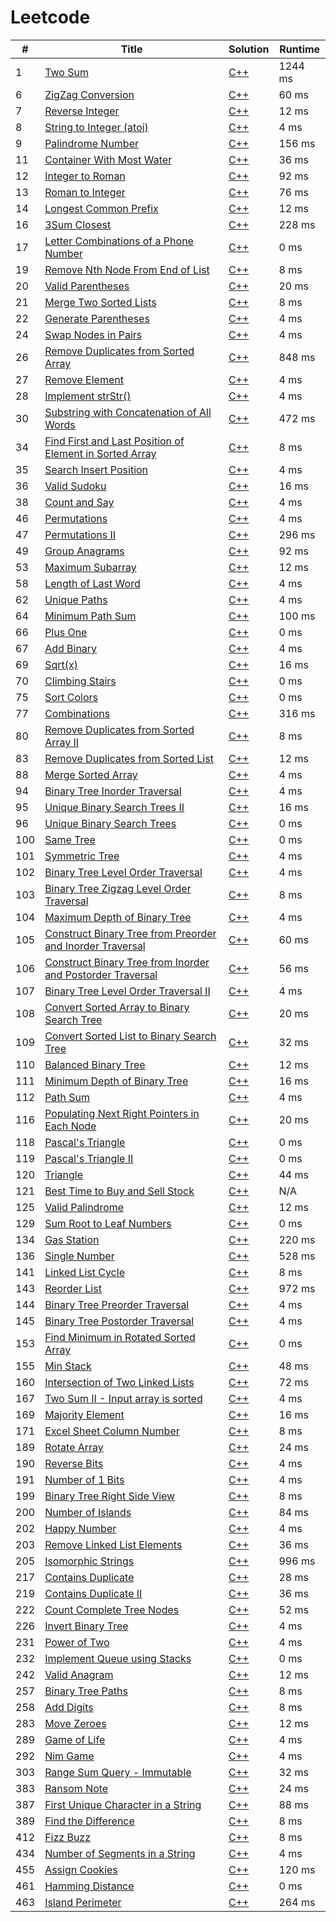 # Leetcode

| # | Title | Solution | Runtime |
|---| ----- | -------- | ------- |
|1|[ Two Sum](https://leetcode.com/problems/two-sum/)|[C++](./solutions/1.%20Two%20Sum.cpp)|1244 ms|
|6|[ ZigZag Conversion](https://leetcode.com/problems/zigzag-conversion/)|[C++](./solutions/6.%20ZigZag%20Conversion.cpp)|60 ms|
|7|[ Reverse Integer](https://leetcode.com/problems/reverse-integer/)|[C++](./solutions/7.%20Reverse%20Integer.cpp)|12 ms|
|8|[ String to Integer (atoi)](https://leetcode.com/problems/string-to-integer-atoi/)|[C++](./solutions/8.%20String%20to%20Integer%20(atoi).cpp)|4 ms|
|9|[ Palindrome Number](https://leetcode.com/problems/palindrome-number/)|[C++](./solutions/9.%20Palindrome%20Number.cpp)|156 ms|
|11|[ Container With Most Water](https://leetcode.com/problems/container-with-most-water/)|[C++](./solutions/11.%20Container%20With%20Most%20Water.cpp)|36 ms|
|12|[ Integer to Roman](https://leetcode.com/problems/integer-to-roman/)|[C++](./solutions/12.%20Integer%20to%20Roman.cpp)|92 ms|
|13|[ Roman to Integer](https://leetcode.com/problems/roman-to-integer/)|[C++](./solutions/13.%20Roman%20to%20Integer.cpp)|76 ms|
|14|[ Longest Common Prefix](https://leetcode.com/problems/longest-common-prefix/)|[C++](./solutions/14.%20Longest%20Common%20Prefix.cpp)|12 ms|
|16|[ 3Sum Closest](https://leetcode.com/problems/3sum-closest/)|[C++](./solutions/16.%203Sum%20Closest.cpp)|228 ms|
|17|[ Letter Combinations of a Phone Number](https://leetcode.com/problems/letter-combinations-of-a-phone-number/)|[C++](./solutions/17.%20Letter%20Combinations%20of%20a%20Phone%20Number.cpp)|0 ms|
|19|[ Remove Nth Node From End of List](https://leetcode.com/problems/remove-nth-node-from-end-of-list/)|[C++](./solutions/19.%20Remove%20Nth%20Node%20From%20End%20of%20List.cpp)|8 ms|
|20|[ Valid Parentheses](https://leetcode.com/problems/valid-parentheses/)|[C++](./solutions/20.%20Valid%20Parentheses.cpp)|20 ms|
|21|[ Merge Two Sorted Lists](https://leetcode.com/problems/merge-two-sorted-lists/)|[C++](./solutions/21.%20Merge%20Two%20Sorted%20Lists.cpp)|8 ms|
|22|[ Generate Parentheses](https://leetcode.com/problems/generate-parentheses/)|[C++](./solutions/22.%20Generate%20Parentheses.cpp)|4 ms|
|24|[ Swap Nodes in Pairs](https://leetcode.com/problems/swap-nodes-in-pairs/)|[C++](./solutions/24.%20Swap%20Nodes%20in%20Pairs.cpp)|4 ms|
|26|[ Remove Duplicates from Sorted Array](https://leetcode.com/problems/remove-duplicates-from-sorted-array/)|[C++](./solutions/26.%20Remove%20Duplicates%20from%20Sorted%20Array.cpp)|848 ms|
|27|[ Remove Element](https://leetcode.com/problems/remove-element/)|[C++](./solutions/27.%20Remove%20Element.cpp)|4 ms|
|28|[ Implement strStr()](https://leetcode.com/problems/implement-strstr/)|[C++](./solutions/28.%20Implement%20strStr().cpp)|4 ms|
|30|[ Substring with Concatenation of All Words](https://leetcode.com/problems/substring-with-concatenation-of-all-words/)|[C++](./solutions/30.%20Substring%20with%20Concatenation%20of%20All%20Words.cpp)|472 ms|
|34|[ Find First and Last Position of Element in Sorted Array](https://leetcode.com/problems/find-first-and-last-position-of-element-in-sorted-array/)|[C++](./solutions/34.%20Find%20First%20and%20Last%20Position%20of%20Element%20in%20Sorted%20Array.cpp)|8 ms|
|35|[ Search Insert Position](https://leetcode.com/problems/search-insert-position/)|[C++](./solutions/35.%20Search%20Insert%20Position.cpp)|4 ms|
|36|[ Valid Sudoku](https://leetcode.com/problems/valid-sudoku/)|[C++](./solutions/36.%20Valid%20Sudoku.cpp)|16 ms|
|38|[ Count and Say](https://leetcode.com/problems/count-and-say/)|[C++](./solutions/38.%20Count%20and%20Say.cpp)|4 ms|
|46|[ Permutations](https://leetcode.com/problems/permutations/)|[C++](./solutions/46.%20Permutations.cpp)|4 ms|
|47|[ Permutations II](https://leetcode.com/problems/permutations-ii/)|[C++](./solutions/47.%20Permutations%20II.cpp)|296 ms|
|49|[ Group Anagrams](https://leetcode.com/problems/group-anagrams/)|[C++](./solutions/49.%20Group%20Anagrams.cpp)|92 ms|
|53|[ Maximum Subarray](https://leetcode.com/problems/maximum-subarray/)|[C++](./solutions/53.%20Maximum%20Subarray.cpp)|12 ms|
|58|[ Length of Last Word](https://leetcode.com/problems/length-of-last-word/)|[C++](./solutions/58.%20Length%20of%20Last%20Word.cpp)|4 ms|
|62|[ Unique Paths](https://leetcode.com/problems/unique-paths/)|[C++](./solutions/62.%20Unique%20Paths.cpp)|4 ms|
|64|[ Minimum Path Sum](https://leetcode.com/problems/minimum-path-sum/)|[C++](./solutions/64.%20Minimum%20Path%20Sum.cpp)|100 ms|
|66|[ Plus One](https://leetcode.com/problems/plus-one/)|[C++](./solutions/66.%20Plus%20One.cpp)|0 ms|
|67|[ Add Binary](https://leetcode.com/problems/add-binary/)|[C++](./solutions/67.%20Add%20Binary.cpp)|4 ms|
|69|[ Sqrt(x)](https://leetcode.com/problems/sqrtx/)|[C++](./solutions/69.%20Sqrt(x).cpp)|16 ms|
|70|[ Climbing Stairs](https://leetcode.com/problems/climbing-stairs/)|[C++](./solutions/70.%20Climbing%20Stairs.cpp)|0 ms|
|75|[ Sort Colors](https://leetcode.com/problems/sort-colors/)|[C++](./solutions/75.%20Sort%20Colors.cpp)|0 ms|
|77|[ Combinations](https://leetcode.com/problems/combinations/)|[C++](./solutions/77.%20Combinations.cpp)|316 ms|
|80|[ Remove Duplicates from Sorted Array II](https://leetcode.com/problems/remove-duplicates-from-sorted-array-ii/)|[C++](./solutions/80.%20Remove%20Duplicates%20from%20Sorted%20Array%20II.cpp)|8 ms|
|83|[ Remove Duplicates from Sorted List](https://leetcode.com/problems/remove-duplicates-from-sorted-list/)|[C++](./solutions/83.%20Remove%20Duplicates%20from%20Sorted%20List.cpp)|12 ms|
|88|[ Merge Sorted Array](https://leetcode.com/problems/merge-sorted-array/)|[C++](./solutions/88.%20Merge%20Sorted%20Array.cpp)|4 ms|
|94|[ Binary Tree Inorder Traversal](https://leetcode.com/problems/binary-tree-inorder-traversal/)|[C++](./solutions/94.%20Binary%20Tree%20Inorder%20Traversal.cpp)|4 ms|
|95|[ Unique Binary Search Trees II](https://leetcode.com/problems/unique-binary-search-trees-ii/)|[C++](./solutions/95.%20Unique%20Binary%20Search%20Trees%20II.cpp)|16 ms|
|96|[ Unique Binary Search Trees](https://leetcode.com/problems/unique-binary-search-trees/)|[C++](./solutions/96.%20Unique%20Binary%20Search%20Trees.cpp)|0 ms|
|100|[ Same Tree](https://leetcode.com/problems/same-tree/)|[C++](./solutions/100.%20Same%20Tree.cpp)|0 ms|
|101|[ Symmetric Tree](https://leetcode.com/problems/symmetric-tree/)|[C++](./solutions/101.%20Symmetric%20Tree.cpp)|4 ms|
|102|[ Binary Tree Level Order Traversal](https://leetcode.com/problems/binary-tree-level-order-traversal/)|[C++](./solutions/102.%20Binary%20Tree%20Level%20Order%20Traversal.cpp)|4 ms|
|103|[ Binary Tree Zigzag Level Order Traversal](https://leetcode.com/problems/binary-tree-zigzag-level-order-traversal/)|[C++](./solutions/103.%20Binary%20Tree%20Zigzag%20Level%20Order%20Traversal.cpp)|8 ms|
|104|[ Maximum Depth of Binary Tree](https://leetcode.com/problems/maximum-depth-of-binary-tree/)|[C++](./solutions/104.%20Maximum%20Depth%20of%20Binary%20Tree.cpp)|4 ms|
|105|[ Construct Binary Tree from Preorder and Inorder Traversal](https://leetcode.com/problems/construct-binary-tree-from-preorder-and-inorder-traversal/)|[C++](./solutions/105.%20Construct%20Binary%20Tree%20from%20Preorder%20and%20Inorder%20Traversal.cpp)|60 ms|
|106|[ Construct Binary Tree from Inorder and Postorder Traversal](https://leetcode.com/problems/construct-binary-tree-from-inorder-and-postorder-traversal/)|[C++](./solutions/106.%20Construct%20Binary%20Tree%20from%20Inorder%20and%20Postorder%20Traversal.cpp)|56 ms|
|107|[ Binary Tree Level Order Traversal II](https://leetcode.com/problems/binary-tree-level-order-traversal-ii/)|[C++](./solutions/107.%20Binary%20Tree%20Level%20Order%20Traversal%20II.cpp)|4 ms|
|108|[ Convert Sorted Array to Binary Search Tree](https://leetcode.com/problems/convert-sorted-array-to-binary-search-tree/)|[C++](./solutions/108.%20Convert%20Sorted%20Array%20to%20Binary%20Search%20Tree.cpp)|20 ms|
|109|[ Convert Sorted List to Binary Search Tree](https://leetcode.com/problems/convert-sorted-list-to-binary-search-tree/)|[C++](./solutions/109.%20Convert%20Sorted%20List%20to%20Binary%20Search%20Tree.cpp)|32 ms|
|110|[ Balanced Binary Tree](https://leetcode.com/problems/balanced-binary-tree/)|[C++](./solutions/110.%20Balanced%20Binary%20Tree.cpp)|12 ms|
|111|[ Minimum Depth of Binary Tree](https://leetcode.com/problems/minimum-depth-of-binary-tree/)|[C++](./solutions/111.%20Minimum%20Depth%20of%20Binary%20Tree.cpp)|16 ms|
|112|[ Path Sum](https://leetcode.com/problems/path-sum/)|[C++](./solutions/112.%20Path%20Sum.cpp)|4 ms|
|116|[ Populating Next Right Pointers in Each Node](https://leetcode.com/problems/populating-next-right-pointers-in-each-node/)|[C++](./solutions/116.%20Populating%20Next%20Right%20Pointers%20in%20Each%20Node.cpp)|20 ms|
|118|[ Pascal's Triangle](https://leetcode.com/problems/pascals-triangle/)|[C++](./solutions/118.%20Pascal's%20Triangle.cpp)|0 ms|
|119|[ Pascal's Triangle II](https://leetcode.com/problems/pascals-triangle-ii/)|[C++](./solutions/119.%20Pascal's%20Triangle%20II.cpp)|0 ms|
|120|[ Triangle](https://leetcode.com/problems/triangle/)|[C++](./solutions/120.%20Triangle.cpp)|44 ms|
|121|[ Best Time to Buy and Sell Stock](https://leetcode.com/problems/best-time-to-buy-and-sell-stock/)|[C++](./solutions/121.%20Best%20Time%20to%20Buy%20and%20Sell%20Stock.cpp)|N/A|
|125|[ Valid Palindrome](https://leetcode.com/problems/valid-palindrome/)|[C++](./solutions/125.%20Valid%20Palindrome.cpp)|12 ms|
|129|[ Sum Root to Leaf Numbers](https://leetcode.com/problems/sum-root-to-leaf-numbers/)|[C++](./solutions/129.%20Sum%20Root%20to%20Leaf%20Numbers.cpp)|0 ms|
|134|[ Gas Station](https://leetcode.com/problems/gas-station/)|[C++](./solutions/134.%20Gas%20Station.cpp)|220 ms|
|136|[ Single Number](https://leetcode.com/problems/single-number/)|[C++](./solutions/136.%20Single%20Number.cpp)|528 ms|
|141|[ Linked List Cycle](https://leetcode.com/problems/linked-list-cycle/)|[C++](./solutions/141.%20Linked%20List%20Cycle.cpp)|8 ms|
|143|[ Reorder List](https://leetcode.com/problems/reorder-list/)|[C++](./solutions/143.%20Reorder%20List.cpp)|972 ms|
|144|[ Binary Tree Preorder Traversal](https://leetcode.com/problems/binary-tree-preorder-traversal/)|[C++](./solutions/144.%20Binary%20Tree%20Preorder%20Traversal.cpp)|4 ms|
|145|[ Binary Tree Postorder Traversal](https://leetcode.com/problems/binary-tree-postorder-traversal/)|[C++](./solutions/145.%20Binary%20Tree%20Postorder%20Traversal.cpp)|4 ms|
|153|[ Find Minimum in Rotated Sorted Array](https://leetcode.com/problems/find-minimum-in-rotated-sorted-array/)|[C++](./solutions/153.%20Find%20Minimum%20in%20Rotated%20Sorted%20Array.cpp)|0 ms|
|155|[ Min Stack](https://leetcode.com/problems/min-stack/)|[C++](./solutions/155.%20Min%20Stack.cpp)|48 ms|
|160|[ Intersection of Two Linked Lists](https://leetcode.com/problems/intersection-of-two-linked-lists/)|[C++](./solutions/160.%20Intersection%20of%20Two%20Linked%20Lists.cpp)|72 ms|
|167|[ Two Sum II - Input array is sorted](https://leetcode.com/problems/two-sum-ii-input-array-is-sorted/)|[C++](./solutions/167.%20Two%20Sum%20II%20-%20Input%20array%20is%20sorted.cpp)|4 ms|
|169|[ Majority Element](https://leetcode.com/problems/majority-element/)|[C++](./solutions/169.%20Majority%20Element.cpp)|16 ms|
|171|[ Excel Sheet Column Number](https://leetcode.com/problems/excel-sheet-column-number/)|[C++](./solutions/171.%20Excel%20Sheet%20Column%20Number.cpp)|8 ms|
|189|[ Rotate Array](https://leetcode.com/problems/rotate-array/)|[C++](./solutions/189.%20Rotate%20Array.cpp)|24 ms|
|190|[ Reverse Bits](https://leetcode.com/problems/reverse-bits/)|[C++](./solutions/190.%20Reverse%20Bits.cpp)|4 ms|
|191|[ Number of 1 Bits](https://leetcode.com/problems/number-of-1-bits/)|[C++](./solutions/191.%20Number%20of%201%20Bits.cpp)|4 ms|
|199|[ Binary Tree Right Side View](https://leetcode.com/problems/binary-tree-right-side-view/)|[C++](./solutions/199.%20Binary%20Tree%20Right%20Side%20View.cpp)|8 ms|
|200|[ Number of Islands](https://leetcode.com/problems/number-of-islands/)|[C++](./solutions/200.%20Number%20of%20Islands.cpp)|84 ms|
|202|[ Happy Number](https://leetcode.com/problems/happy-number/)|[C++](./solutions/202.%20Happy%20Number.cpp)|4 ms|
|203|[ Remove Linked List Elements](https://leetcode.com/problems/remove-linked-list-elements/)|[C++](./solutions/203.%20Remove%20Linked%20List%20Elements.cpp)|36 ms|
|205|[ Isomorphic Strings](https://leetcode.com/problems/isomorphic-strings/)|[C++](./solutions/205.%20Isomorphic%20Strings.cpp)|996 ms|
|217|[ Contains Duplicate](https://leetcode.com/problems/contains-duplicate/)|[C++](./solutions/217.%20Contains%20Duplicate.cpp)|28 ms|
|219|[ Contains Duplicate II](https://leetcode.com/problems/contains-duplicate-ii/)|[C++](./solutions/219.%20Contains%20Duplicate%20II.cpp)|36 ms|
|222|[ Count Complete Tree Nodes](https://leetcode.com/problems/count-complete-tree-nodes/)|[C++](./solutions/222.%20Count%20Complete%20Tree%20Nodes.cpp)|52 ms|
|226|[ Invert Binary Tree](https://leetcode.com/problems/invert-binary-tree/)|[C++](./solutions/226.%20Invert%20Binary%20Tree.cpp)|4 ms|
|231|[ Power of Two](https://leetcode.com/problems/power-of-two/)|[C++](./solutions/231.%20Power%20of%20Two.cpp)|4 ms|
|232|[ Implement Queue using Stacks](https://leetcode.com/problems/implement-queue-using-stacks/)|[C++](./solutions/232.%20Implement%20Queue%20using%20Stacks.cpp)|0 ms|
|242|[ Valid Anagram](https://leetcode.com/problems/valid-anagram/)|[C++](./solutions/242.%20Valid%20Anagram.cpp)|12 ms|
|257|[ Binary Tree Paths](https://leetcode.com/problems/binary-tree-paths/)|[C++](./solutions/257.%20Binary%20Tree%20Paths.cpp)|8 ms|
|258|[ Add Digits](https://leetcode.com/problems/add-digits/)|[C++](./solutions/258.%20Add%20Digits.cpp)|8 ms|
|283|[ Move Zeroes](https://leetcode.com/problems/move-zeroes/)|[C++](./solutions/283.%20Move%20Zeroes.cpp)|12 ms|
|289|[ Game of Life](https://leetcode.com/problems/game-of-life/)|[C++](./solutions/289.%20Game%20of%20Life.cpp)|4 ms|
|292|[ Nim Game](https://leetcode.com/problems/nim-game/)|[C++](./solutions/292.%20Nim%20Game.cpp)|4 ms|
|303|[ Range Sum Query - Immutable](https://leetcode.com/problems/range-sum-query-immutable/)|[C++](./solutions/303.%20Range%20Sum%20Query%20-%20Immutable.cpp)|32 ms|
|383|[ Ransom Note](https://leetcode.com/problems/ransom-note/)|[C++](./solutions/383.%20Ransom%20Note.cpp)|24 ms|
|387|[ First Unique Character in a String](https://leetcode.com/problems/first-unique-character-in-a-string/)|[C++](./solutions/387.%20First%20Unique%20Character%20in%20a%20String.cpp)|88 ms|
|389|[ Find the Difference](https://leetcode.com/problems/find-the-difference/)|[C++](./solutions/389.%20Find%20the%20Difference.cpp)|8 ms|
|412|[ Fizz Buzz](https://leetcode.com/problems/fizz-buzz/)|[C++](./solutions/412.%20Fizz%20Buzz.cpp)|8 ms|
|434|[ Number of Segments in a String](https://leetcode.com/problems/number-of-segments-in-a-string/)|[C++](./solutions/434.%20Number%20of%20Segments%20in%20a%20String.cpp)|4 ms|
|455|[ Assign Cookies](https://leetcode.com/problems/assign-cookies/)|[C++](./solutions/455.%20Assign%20Cookies.cpp)|120 ms|
|461|[ Hamming Distance](https://leetcode.com/problems/hamming-distance/)|[C++](./solutions/461.%20Hamming%20Distance.cpp)|0 ms|
|463|[ Island Perimeter](https://leetcode.com/problems/island-perimeter/)|[C++](./solutions/463.%20Island%20Perimeter.cpp)|264 ms|
